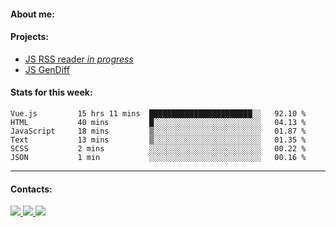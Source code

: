#### About me:

#### Projects:
- [JS RSS reader *in progress*](https://github.com/GKoil/frontend-project-lvl3)
- [JS GenDiff](https://github.com/GKoil/GenDiff)

#### Stats for this week:
<!--START_SECTION:waka-->

```text
Vue.js         15 hrs 11 mins  ███████████████████████░░   92.10 %
HTML           40 mins         █░░░░░░░░░░░░░░░░░░░░░░░░   04.13 %
JavaScript     18 mins         ▒░░░░░░░░░░░░░░░░░░░░░░░░   01.87 %
Text           13 mins         ▒░░░░░░░░░░░░░░░░░░░░░░░░   01.35 %
SCSS           2 mins          ░░░░░░░░░░░░░░░░░░░░░░░░░   00.22 %
JSON           1 min           ░░░░░░░░░░░░░░░░░░░░░░░░░   00.16 %
```

<!--END_SECTION:waka-->
---
#### Contacts:

<a target='_blank' title='LinkedIn' href="https://www.linkedin.com/in/gkoil/">
  <img src="https://img.shields.io/badge/LinkedIn-0077B5?style=for-the-badge&logo=linkedin&logoColor=white" />
</a>
<a target='_blank' title='Telegram' href="https://t.me/gkoil">
  <img src="https://img.shields.io/badge/Telegram-2CA5E0?style=for-the-badge&logo=telegram&logoColor=white" />
</a>
<a target='_blank' title='Gmail' href="mailto: gk.grigorev@gmail.com">
  <img src="https://img.shields.io/badge/Gmail-D14836?style=for-the-badge&logo=gmail&logoColor=white" />
</a>

